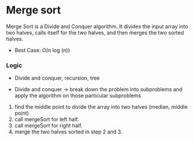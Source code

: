 # Merge sort

Merge Sort is a Divide and Conquer algorithm. It divides the input array into two halves, calls itself for the two halves, and then merges the two sorted halves.

- Best Case: O(n log (n))

### Logic

- Divide and conquer, recursion, tree

- Divide and conquer -> break down the problem into subproblems and apply the algorithm on those particular subproblems

1. find the middle point to divide the array into two halves (median, middle point)
2. call mergeSort for left half.
3. call mergeSort for right half.
4. merge the two halves sorted in step 2 and 3.
